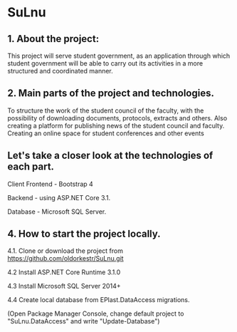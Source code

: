 # SuLnu

## 1. About the project:
This project will serve student government, 
as an application through which student government will be able to carry out its activities in a more structured and coordinated manner.

## 2. Main parts of the project and technologies.
To structure the work of the student council of the faculty, with the possibility of downloading documents, protocols, extracts and others. 
Also creating a platform for publishing news of the student council and faculty. Creating an online space for student conferences and other events

## Let's take a closer look at the technologies of each part.

Client Frontend - Bootstrap 4

Backend - using ASP.NET Core 3.1.

Database - Microsoft SQL Server.

## 4. How to start the project locally.
4.1. Clone or download the project from https://github.com/oldorkestr/SuLnu.git

4.2 Install ASP.NET Core Runtime 3.1.0

4.3 Install Microsoft SQL Server 2014+

4.4 Create local database from EPlast.DataAccess migrations.

(Open Package Manager Console, change default project to "SuLnu.DataAccess" and write "Update-Database")
